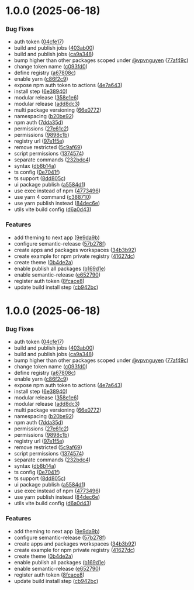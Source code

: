 # 1.0.0 (2025-06-18)


### Bug Fixes

* auth token ([04cfe17](https://github.com/vpvnguyen/yarn-workspace-reference/commit/04cfe176319466636f8617e3bd8d6e9bbcd141d9))
* build and publish jobs ([403ab00](https://github.com/vpvnguyen/yarn-workspace-reference/commit/403ab0020d94407b2530253cc6d8229fb61121b1))
* build and publish jobs ([ca9a348](https://github.com/vpvnguyen/yarn-workspace-reference/commit/ca9a348427109c7e9b155942fd01d365908ee444))
* bump higher than other packages scoped under [@vpvnguyen](https://github.com/vpvnguyen) ([77af49c](https://github.com/vpvnguyen/yarn-workspace-reference/commit/77af49cf1dd0eaaa24faf85a8452ee75a40b3e64))
* change token name ([c093fd0](https://github.com/vpvnguyen/yarn-workspace-reference/commit/c093fd0736a314fffffc0d304aa2744825377368))
* define registry ([a67808c](https://github.com/vpvnguyen/yarn-workspace-reference/commit/a67808cf9348def69a87f62b25f353d8b5e72073))
* enable yarn ([c86f2c9](https://github.com/vpvnguyen/yarn-workspace-reference/commit/c86f2c954c6d6c1d198fcf071bb3a212b1082f6a))
* expose npm auth token to actions ([4e7a643](https://github.com/vpvnguyen/yarn-workspace-reference/commit/4e7a643b46985b9aa70230a2e78a39e121a06d42))
* install step ([6e38940](https://github.com/vpvnguyen/yarn-workspace-reference/commit/6e38940ec377a26943ae31a8b1a07d12c0dcf5b6))
* modular release ([358e1e6](https://github.com/vpvnguyen/yarn-workspace-reference/commit/358e1e63d179d39810d3d4ebd197e3d445fb229c))
* modular release ([add8dc3](https://github.com/vpvnguyen/yarn-workspace-reference/commit/add8dc3ae1b103153676b8cf7210be46f9e43652))
* multi package versioning ([66e0772](https://github.com/vpvnguyen/yarn-workspace-reference/commit/66e0772183f4c383644cee343f84b850b9569210))
* namespacing ([b20be92](https://github.com/vpvnguyen/yarn-workspace-reference/commit/b20be9201a7a70c665554d11554a24058345637f))
* npm auth ([7dda35d](https://github.com/vpvnguyen/yarn-workspace-reference/commit/7dda35d3f3378f02d75527d0e3bfd1c952ea8dd6))
* permissions ([27e61c2](https://github.com/vpvnguyen/yarn-workspace-reference/commit/27e61c2b568bf75c4c58f3f3034d2ed3c020d039))
* permissions ([9898c1b](https://github.com/vpvnguyen/yarn-workspace-reference/commit/9898c1b6e3a235556e5fcad5acfcd8b279e54a8a))
* registry url ([97e1f5e](https://github.com/vpvnguyen/yarn-workspace-reference/commit/97e1f5e07eacac8842ef5271bccd7455355f36ac))
* remove restricted ([5c9af69](https://github.com/vpvnguyen/yarn-workspace-reference/commit/5c9af696a462ee669713991ce815fdc48209ae5b))
* script permissions ([1374574](https://github.com/vpvnguyen/yarn-workspace-reference/commit/13745742dd8dd48d2372ed89e9e2a6d732e57466))
* separate commands ([232bdc4](https://github.com/vpvnguyen/yarn-workspace-reference/commit/232bdc46f2560d3c51f46846161e7e559aa7e85c))
* syntax ([db8b14a](https://github.com/vpvnguyen/yarn-workspace-reference/commit/db8b14a01dfd91a7a110945893b1a451e46987f6))
* ts config ([0e7041f](https://github.com/vpvnguyen/yarn-workspace-reference/commit/0e7041f75c27198a17917cb40c32b740a2ee5cb9))
* ts support ([8dd805c](https://github.com/vpvnguyen/yarn-workspace-reference/commit/8dd805c3275fd519ff3e4cc6e45fd8a9140d694d))
* ui package publish ([a5584d1](https://github.com/vpvnguyen/yarn-workspace-reference/commit/a5584d10669cda033bdbe21f04af78e95534c628))
* use exec instead of npm ([4773496](https://github.com/vpvnguyen/yarn-workspace-reference/commit/477349685d61a0388e88556be21cfe62a648de93))
* use yarn 4 command ([c388710](https://github.com/vpvnguyen/yarn-workspace-reference/commit/c3887103245af19e9e96b0c3cb7f18857a4216f0))
* use yarn publish instead ([84dec6e](https://github.com/vpvnguyen/yarn-workspace-reference/commit/84dec6e0813a1def852faf1a57ffacaf4dbebfdd))
* utils vite build config ([d6a0d43](https://github.com/vpvnguyen/yarn-workspace-reference/commit/d6a0d4397359cf37846cace990762ed9b0910b15))


### Features

* add theming to next app ([9e9da9b](https://github.com/vpvnguyen/yarn-workspace-reference/commit/9e9da9bbb158c313634b7f1b817984f79a0e8849))
* configure semantic-release ([57b278f](https://github.com/vpvnguyen/yarn-workspace-reference/commit/57b278f4a6313a576a01358def96388392b1e65a))
* create apps and packages workspaces ([34b3b92](https://github.com/vpvnguyen/yarn-workspace-reference/commit/34b3b92a3dae522e57176a3f9fa212cd1c12eebb))
* create example for npm private registry ([41627dc](https://github.com/vpvnguyen/yarn-workspace-reference/commit/41627dc7ba06319e7ba348fffcafb8eda5054ad5))
* create theme ([0b4de2a](https://github.com/vpvnguyen/yarn-workspace-reference/commit/0b4de2ad678a9a47a6991e3b50443a13fd4a9c99))
* enable publish all packages ([b169d1e](https://github.com/vpvnguyen/yarn-workspace-reference/commit/b169d1e0848ebb5380bf7252f8edbfaafeb25669))
* enable semantic-release ([e652790](https://github.com/vpvnguyen/yarn-workspace-reference/commit/e6527907d60a2858e517275cea33d4cc3158d08e))
* register auth token ([8fcace8](https://github.com/vpvnguyen/yarn-workspace-reference/commit/8fcace85e6d9153316e726a01bf8de59d9fb83c0))
* update build install step ([cb942bc](https://github.com/vpvnguyen/yarn-workspace-reference/commit/cb942bc12bf574a9e063a899b45aba5672316837))

# 1.0.0 (2025-06-18)


### Bug Fixes

* auth token ([04cfe17](https://github.com/vpvnguyen/yarn-workspace-reference/commit/04cfe176319466636f8617e3bd8d6e9bbcd141d9))
* build and publish jobs ([403ab00](https://github.com/vpvnguyen/yarn-workspace-reference/commit/403ab0020d94407b2530253cc6d8229fb61121b1))
* build and publish jobs ([ca9a348](https://github.com/vpvnguyen/yarn-workspace-reference/commit/ca9a348427109c7e9b155942fd01d365908ee444))
* bump higher than other packages scoped under [@vpvnguyen](https://github.com/vpvnguyen) ([77af49c](https://github.com/vpvnguyen/yarn-workspace-reference/commit/77af49cf1dd0eaaa24faf85a8452ee75a40b3e64))
* change token name ([c093fd0](https://github.com/vpvnguyen/yarn-workspace-reference/commit/c093fd0736a314fffffc0d304aa2744825377368))
* define registry ([a67808c](https://github.com/vpvnguyen/yarn-workspace-reference/commit/a67808cf9348def69a87f62b25f353d8b5e72073))
* enable yarn ([c86f2c9](https://github.com/vpvnguyen/yarn-workspace-reference/commit/c86f2c954c6d6c1d198fcf071bb3a212b1082f6a))
* expose npm auth token to actions ([4e7a643](https://github.com/vpvnguyen/yarn-workspace-reference/commit/4e7a643b46985b9aa70230a2e78a39e121a06d42))
* install step ([6e38940](https://github.com/vpvnguyen/yarn-workspace-reference/commit/6e38940ec377a26943ae31a8b1a07d12c0dcf5b6))
* modular release ([358e1e6](https://github.com/vpvnguyen/yarn-workspace-reference/commit/358e1e63d179d39810d3d4ebd197e3d445fb229c))
* modular release ([add8dc3](https://github.com/vpvnguyen/yarn-workspace-reference/commit/add8dc3ae1b103153676b8cf7210be46f9e43652))
* multi package versioning ([66e0772](https://github.com/vpvnguyen/yarn-workspace-reference/commit/66e0772183f4c383644cee343f84b850b9569210))
* namespacing ([b20be92](https://github.com/vpvnguyen/yarn-workspace-reference/commit/b20be9201a7a70c665554d11554a24058345637f))
* npm auth ([7dda35d](https://github.com/vpvnguyen/yarn-workspace-reference/commit/7dda35d3f3378f02d75527d0e3bfd1c952ea8dd6))
* permissions ([27e61c2](https://github.com/vpvnguyen/yarn-workspace-reference/commit/27e61c2b568bf75c4c58f3f3034d2ed3c020d039))
* permissions ([9898c1b](https://github.com/vpvnguyen/yarn-workspace-reference/commit/9898c1b6e3a235556e5fcad5acfcd8b279e54a8a))
* registry url ([97e1f5e](https://github.com/vpvnguyen/yarn-workspace-reference/commit/97e1f5e07eacac8842ef5271bccd7455355f36ac))
* remove restricted ([5c9af69](https://github.com/vpvnguyen/yarn-workspace-reference/commit/5c9af696a462ee669713991ce815fdc48209ae5b))
* script permissions ([1374574](https://github.com/vpvnguyen/yarn-workspace-reference/commit/13745742dd8dd48d2372ed89e9e2a6d732e57466))
* separate commands ([232bdc4](https://github.com/vpvnguyen/yarn-workspace-reference/commit/232bdc46f2560d3c51f46846161e7e559aa7e85c))
* syntax ([db8b14a](https://github.com/vpvnguyen/yarn-workspace-reference/commit/db8b14a01dfd91a7a110945893b1a451e46987f6))
* ts config ([0e7041f](https://github.com/vpvnguyen/yarn-workspace-reference/commit/0e7041f75c27198a17917cb40c32b740a2ee5cb9))
* ts support ([8dd805c](https://github.com/vpvnguyen/yarn-workspace-reference/commit/8dd805c3275fd519ff3e4cc6e45fd8a9140d694d))
* ui package publish ([a5584d1](https://github.com/vpvnguyen/yarn-workspace-reference/commit/a5584d10669cda033bdbe21f04af78e95534c628))
* use exec instead of npm ([4773496](https://github.com/vpvnguyen/yarn-workspace-reference/commit/477349685d61a0388e88556be21cfe62a648de93))
* use yarn publish instead ([84dec6e](https://github.com/vpvnguyen/yarn-workspace-reference/commit/84dec6e0813a1def852faf1a57ffacaf4dbebfdd))
* utils vite build config ([d6a0d43](https://github.com/vpvnguyen/yarn-workspace-reference/commit/d6a0d4397359cf37846cace990762ed9b0910b15))


### Features

* add theming to next app ([9e9da9b](https://github.com/vpvnguyen/yarn-workspace-reference/commit/9e9da9bbb158c313634b7f1b817984f79a0e8849))
* configure semantic-release ([57b278f](https://github.com/vpvnguyen/yarn-workspace-reference/commit/57b278f4a6313a576a01358def96388392b1e65a))
* create apps and packages workspaces ([34b3b92](https://github.com/vpvnguyen/yarn-workspace-reference/commit/34b3b92a3dae522e57176a3f9fa212cd1c12eebb))
* create example for npm private registry ([41627dc](https://github.com/vpvnguyen/yarn-workspace-reference/commit/41627dc7ba06319e7ba348fffcafb8eda5054ad5))
* create theme ([0b4de2a](https://github.com/vpvnguyen/yarn-workspace-reference/commit/0b4de2ad678a9a47a6991e3b50443a13fd4a9c99))
* enable publish all packages ([b169d1e](https://github.com/vpvnguyen/yarn-workspace-reference/commit/b169d1e0848ebb5380bf7252f8edbfaafeb25669))
* enable semantic-release ([e652790](https://github.com/vpvnguyen/yarn-workspace-reference/commit/e6527907d60a2858e517275cea33d4cc3158d08e))
* register auth token ([8fcace8](https://github.com/vpvnguyen/yarn-workspace-reference/commit/8fcace85e6d9153316e726a01bf8de59d9fb83c0))
* update build install step ([cb942bc](https://github.com/vpvnguyen/yarn-workspace-reference/commit/cb942bc12bf574a9e063a899b45aba5672316837))

